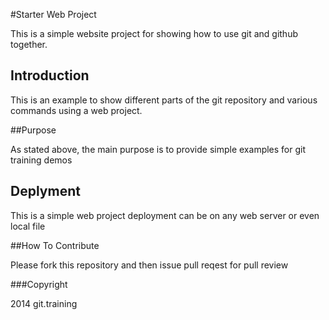 #Starter Web Project 

This is a simple website project for showing how to use git and github together.

## Introduction

This is an example to show different parts of the git repository and various commands using a web project. 

##Purpose

As stated above, the main purpose is to provide simple examples for git training demos 

## Deplyment

This is a simple web project deployment can be on any web server or even local file 

##How To Contribute

Please fork this repository and then issue pull reqest for pull review

###Copyright

2014 git.training
